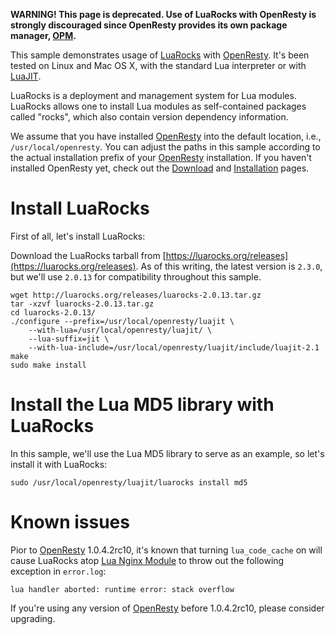 <!---
    @title         Using LuaRocks
    @creator       Yichun Zhang
    @created       2011-08-07 02:32 GMT
--->

**WARNING! This page is deprecated.
Use of LuaRocks with OpenResty is strongly discouraged since OpenResty provides its own package manager, [OPM](https://opm.openresty.org).**

This sample demonstrates usage of [LuaRocks](http://www.luarocks.org/) with
[OpenResty](openresty.html). It's been tested on Linux and Mac OS X, with the
standard Lua interpreter or with [LuaJIT](luajit.html).

LuaRocks is a deployment and management system for Lua modules. LuaRocks allows
one to install Lua modules as self-contained packages called "rocks", which
also contain version dependency  information.

We assume that you have installed [OpenResty](openresty.html) into the default
location, i.e., `/usr/local/openresty`. You can adjust the paths in this sample
according to the actual installation prefix of your [OpenResty](openresty.html) installation.
If you haven't installed OpenResty yet, check out the [Download](download.html) and
[Installation](installation.html) pages.


#  Install LuaRocks
First of all, let's install LuaRocks:

Download the LuaRocks tarball from [https://luarocks.org/releases](https://luarocks.org/releases).
As of this writing, the latest version is `2.3.0`, but we'll use `2.0.13` for
compatibility throughout this sample.

```
wget http://luarocks.org/releases/luarocks-2.0.13.tar.gz
tar -xzvf luarocks-2.0.13.tar.gz
cd luarocks-2.0.13/
./configure --prefix=/usr/local/openresty/luajit \
    --with-lua=/usr/local/openresty/luajit/ \
    --lua-suffix=jit \
    --with-lua-include=/usr/local/openresty/luajit/include/luajit-2.1
make
sudo make install
```

#  Install the Lua MD5 library with LuaRocks
In this sample, we'll use the Lua MD5 library to serve as an example, so let's
install it with LuaRocks:

```
sudo /usr/local/openresty/luajit/luarocks install md5
```

#  Known issues
Pior to [OpenResty](openresty.html) 1.0.4.2rc10, it's known that turning `lua_code_cache` on
will cause LuaRocks atop [Lua Nginx Module](lua-nginx-module.html) to throw
out the following exception in `error.log`:

```
lua handler aborted: runtime error: stack overflow
```

If you're using any version of [OpenResty](openresty.html) before 1.0.4.2rc10,
please consider upgrading.

